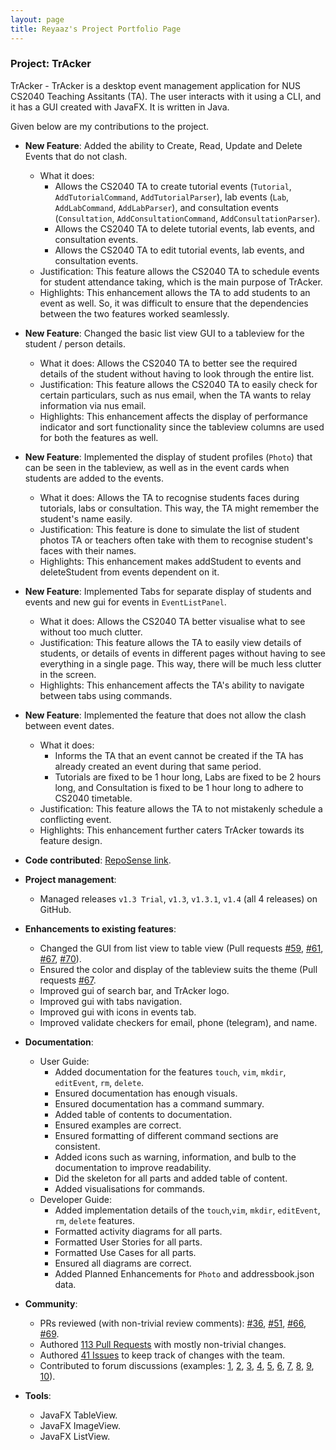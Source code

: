 ```yaml
---
layout: page
title: Reyaaz's Project Portfolio Page
---
```


### Project: TrAcker

TrAcker - TrAcker is a desktop event management application for NUS CS2040 Teaching Assitants (TA).
The user interacts with it using a CLI, and it has a GUI created with JavaFX. It is written in Java.

Given below are my contributions to the project.

* **New Feature**: Added the ability to Create, Read, Update and Delete Events that do not clash.
    * What it does: 
      * Allows the CS2040 TA to create tutorial events (`Tutorial`, `AddTutorialCommand`, `AddTutorialParser`), lab events (`Lab`, `AddLabCommand`, `AddLabParser`), and consultation events (`Consultation`, `AddConsultationCommand`, `AddConsultationParser`).
      * Allows the CS2040 TA to delete tutorial events, lab events, and consultation events.
      * Allows the CS2040 TA to edit tutorial events, lab events, and consultation events.
    * Justification: This feature allows the CS2040 TA to schedule events for student attendance taking, which is the main purpose of TrAcker.
    * Highlights: This enhancement allows the TA to add students to an event as well. So, it was difficult to ensure that the dependencies between the two features worked seamlessly.

* **New Feature**: Changed the basic list view GUI to a tableview for the student / person details.
  * What it does: Allows the CS2040 TA to better see the required details of the student without having to look through the entire list.
  * Justification: This feature allows the CS2040 TA to easily check for certain particulars, such as nus email, when the TA wants to relay information via nus email.
  * Highlights:  This enhancement affects the display of performance indicator and sort functionality since the tableview columns are used for both the features as well.

* **New Feature**: Implemented the display of student profiles (`Photo`) that can be seen in the tableview, as well as in the event cards when students are added to the events.
  * What it does: Allows the TA to recognise students faces during tutorials, labs or consultation. This way, the TA might remember the student's name easily.
  * Justification: This feature is done to simulate the list of student photos TA or teachers often take with them to recognise student's faces with their names.
  * Highlights:  This enhancement makes addStudent to events and deleteStudent from events dependent on it.

* **New Feature**: Implemented Tabs for separate display of students and events and new gui for events in `EventListPanel`.
  * What it does: Allows the CS2040 TA better visualise what to see without too much clutter.
  * Justification: This feature allows the TA to easily view details of students, or details of events in different pages without having to see everything in a single page. This way, there will be much less clutter in the screen.
  * Highlights: This enhancement affects the TA's ability to navigate between tabs using commands.

* **New Feature**: Implemented the feature that does not allow the clash between event dates.
  * What it does:
    * Informs the TA that an event cannot be created if the TA has already created an event during that same period.
    * Tutorials are fixed to be 1 hour long, Labs are fixed to be 2 hours long, and Consultation is fixed to be 1 hour long to adhere to CS2040 timetable.
  * Justification: This feature allows the TA to not mistakenly schedule a conflicting event.
  * Highlights: This enhancement further caters TrAcker towards its feature design.

* **Code contributed**: [RepoSense link](https://nus-cs2103-ay2223s2.github.io/tp-dashboard/?search=arp&sort=groupTitle%20dsc&sortWithin=title&since=2023-02-17&timeframe=commit&mergegroup=&groupSelect=groupByRepos&breakdown=false&tabOpen=true&tabType=authorship&tabAuthor=ARPspoofing&tabRepo=AY2223S2-CS2103-F11-1%2Ftp%5Bmaster%5D&authorshipIsMergeGroup=false&authorshipFileTypes=docs~functional-code~test-code~other&authorshipIsBinaryFileTypeChecked=false&authorshipIsIgnoredFilesChecked=false).

* **Project management**:
    * Managed releases `v1.3 Trial`, `v1.3`, `v1.3.1`, `v1.4` (all 4 releases) on GitHub.

* **Enhancements to existing features**:
    * Changed the GUI from list view to table view (Pull requests [\#59](https://github.com/AY2223S2-CS2103-F11-1/tp/pull/59), [\#61](https://github.com/AY2223S2-CS2103-F11-1/tp/pull/61), [\#67](https://github.com/AY2223S2-CS2103-F11-1/tp/pull/67), [\#70](https://github.com/AY2223S2-CS2103-F11-1/tp/pull/70)).
    * Ensured the color and display of the tableview suits the theme (Pull requests  [\#67](https://github.com/AY2223S2-CS2103-F11-1/tp/pull/67).
    * Improved gui of search bar, and TrAcker logo.
    * Improved gui with tabs navigation.
    * Improved gui with icons in events tab.
    * Improved validate checkers for email, phone (telegram), and name.
 
* **Documentation**:
    * User Guide:
        * Added documentation for the features `touch`, `vim`, `mkdir`, `editEvent`, `rm`, `delete`.
        * Ensured documentation has enough visuals.
        * Ensured documentation has a command summary.
        * Added table of contents to documentation.
        * Ensured examples are correct.
        * Ensured formatting of different command sections are consistent.
        * Added icons such as warning, information, and bulb to the documentation to improve readability.
        * Did the skeleton for all parts and added table of content.
        * Added visualisations for commands.
    * Developer Guide:
        * Added implementation details of the `touch`,`vim`, `mkdir`, `editEvent`, `rm`, `delete` features.
        * Formatted activity diagrams for all parts.
        * Formatted User Stories for all parts.
        * Formatted Use Cases for all parts.
        * Ensured all diagrams are correct.
        * Added Planned Enhancements for `Photo` and addressbook.json data.

* **Community**:
    * PRs reviewed (with non-trivial review comments): [\#36](https://github.com/AY2223S2-CS2103-F11-1/tp/pull/36#discussion_r1130206910), [\#51](https://github.com/AY2223S2-CS2103-F11-1/tp/pull/51#discussion_r1133201310), [\#66](https://github.com/AY2223S2-CS2103-F11-1/tp/pull/66#discussion_r1135239043), [\#69](https://github.com/AY2223S2-CS2103-F11-1/tp/pull/69#discussion_r1136402309).
    * Authored [113 Pull Requests](https://github.com/pulls?page=5&q=is%3Apr+author%3AARPspoofing+archived%3Afalse+user%3AAY2223S2-CS2103-F11-1+is%3Aclosed) with mostly non-trivial changes.
    * Authored [41 Issues](https://github.com/AY2223S2-CS2103-F11-1/tp/issues?q=is%3Aissue+author%3AARPspoofing+is%3Aclosed) to keep track of changes with the team.
    * Contributed to forum discussions (examples: [1](https://github.com/nus-cs2103-AY2223S2/forum/issues/31#issuecomment-1398077018), [2](https://github.com/nus-cs2103-AY2223S2/forum/issues/41#issuecomment-1399662570),
  [3](https://github.com/nus-cs2103-AY2223S2/forum/issues/67#issuecomment-1406302593), [4](https://github.com/nus-cs2103-AY2223S2/forum/issues/95#issuecomment-1408418577),
  [5](https://github.com/nus-cs2103-AY2223S2/forum/issues/114#issuecomment-1411232549), [6](https://github.com/nus-cs2103-AY2223S2/forum/issues/104#issuecomment-1417208852),
  [7](https://github.com/nus-cs2103-AY2223S2/forum/issues/146#issuecomment-1421676487), [8](https://github.com/nus-cs2103-AY2223S2/forum/issues/154#issuecomment-1425018257),
  [9](https://github.com/nus-cs2103-AY2223S2/forum/issues/146#issuecomment-1425019736), [10](https://github.com/nus-cs2103-AY2223S2/forum/issues/231#issuecomment-1449100936)).

* **Tools**:
    * JavaFX TableView.
    * JavaFX ImageView.
    * JavaFX ListView.

